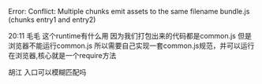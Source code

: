 

Error: Conflict: 
Multiple chunks emit assets to the same filename bundle.js (chunks entry1 and entry2)




20:11
毛毛
这个runtime有什么用
因为我们打包出来的代码都是common.js
但是浏览器不能运行common.js
所以需要自己实现一套common.js规范，并可以运行在浏览器,核心就是一个require方法

胡江
入口可以模糊匹配吗
